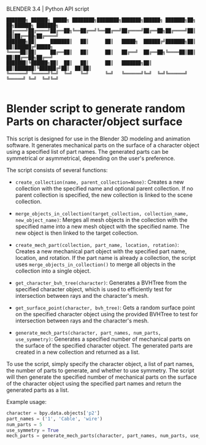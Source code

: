 BLENDER 3.4 | Python API script
```
███████╗ ██████╗ █████╗ ████████╗████████╗███████╗██████╗ ███████╗██╗   ██╗██████╗ ███████╗
██╔════╝██╔════╝██╔══██╗╚══██╔══╝╚══██╔══╝██╔════╝██╔══██╗██╔════╝██║   ██║██╔══██╗██╔════╝
███████╗██║     ███████║   ██║      ██║   █████╗  ██████╔╝███████╗██║   ██║██████╔╝█████╗  
╚════██║██║     ██╔══██║   ██║      ██║   ██╔══╝  ██╔══██╗╚════██║██║   ██║██╔══██╗██╔══╝  
███████║╚██████╗██║  ██║   ██║      ██║   ███████╗██║  ██║███████║╚██████╔╝██║  ██║██║     
╚══════╝ ╚═════╝╚═╝  ╚═╝   ╚═╝      ╚═╝   ╚══════╝╚═╝  ╚═╝╚══════╝ ╚═════╝ ╚═╝  ╚═╝╚═╝     
                                                                                           
```
# Blender script to generate random Parts on character/object surface

This script is designed for use in the Blender 3D modeling and animation software. It generates mechanical parts on the surface of a character object using a specified list of part names. The generated parts can be symmetrical or asymmetrical, depending on the user's preference.

The script consists of several functions:

- `create_collection(name, parent_collection=None)`: Creates a new collection with the specified name and optional parent collection. If no parent collection is specified, the new collection is linked to the scene collection.

- `merge_objects_in_collection(target_collection, collection_name, new_object_name)`: Merges all mesh objects in the collection with the specified name into a new mesh object with the specified name. The new object is then linked to the target collection.

- `create_mech_part(collection, part_name, location, rotation)`: Creates a new mechanical part object with the specified part name, location, and rotation. If the part name is already a collection, the script uses `merge_objects_in_collection()` to merge all objects in the collection into a single object.

- `get_character_bvh_tree(character)`: Generates a BVHTree from the specified character object, which is used to efficiently test for intersection between rays and the character's mesh.

- `get_surface_point(character, bvh_tree)`: Gets a random surface point on the specified character object using the provided BVHTree to test for intersection between rays and the character's mesh.

- `generate_mech_parts(character, part_names, num_parts, use_symmetry)`: Generates a specified number of mechanical parts on the surface of the specified character object. The generated parts are created in a new collection and returned as a list.

To use the script, simply specify the character object, a list of part names, the number of parts to generate, and whether to use symmetry. The script will then generate the specified number of mechanical parts on the surface of the character object using the specified part names and return the generated parts as a list.

Example usage:

```python
character = bpy.data.objects['p2']
part_names = ('1', 'Cable', 'wire')
num_parts = 5
use_symmetry = True
mech_parts = generate_mech_parts(character, part_names, num_parts, use_symmetry)
